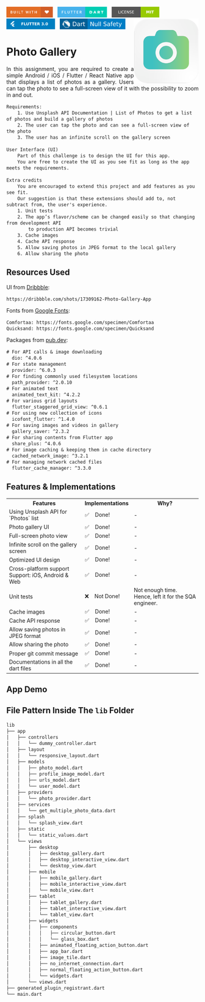 <img src="screenshots/badges/built-with-love.svg" height="28px"/>&nbsp;&nbsp;
<img src="screenshots/badges/flutter-dart.svg" height="28px" />&nbsp;&nbsp;
<a href="https://choosealicense.com/licenses/mit/" target="_blank"><img src="screenshots/badges/license-MIT.svg" height="28px" /></a>&nbsp;&nbsp;
<img src="screenshots/badges/Flutter-3.svg" height="28px" />&nbsp;&nbsp;
<img src="screenshots/badges/dart-null_safety-blue.svg" height="28px"/>
<img align="right" src="screenshots/store_icons/playstore_new.png" height="170"></img>

# Photo Gallery

<p align="justify" > 
In this assignment, you are required to create a simple Android / iOS / Flutter / React Native app that displays a list of photos as a gallery. Users can tap the photo to see a full-screen view of it with the possibility to zoom in and out.
</p>

```
Requirements:
    1. Use Unsplash API Documentation | List of Photos to get a list of photos and build a gallery of photos
    2. The user can tap the photo and can see a full-screen view of the photo
    3. The user has an infinite scroll on the gallery screen

User Interface (UI)
    Part of this challenge is to design the UI for this app.
    You are free to create the UI as you see fit as long as the app meets the requirements.

Extra credits
    You are encouraged to extend this project and add features as you see fit.
    Our suggestion is that these extensions should add to, not subtract from, the user's experience.
    1. Unit tests
    2. The app’s flavor/scheme can be changed easily so that changing from development API
        to production API becomes trivial
    3. Cache images
    4. Cache API response
    5. Allow saving photos in JPEG format to the local gallery
    6. Allow sharing the photo
```

## Resources Used

UI from [Dribbble](https://dribbble.com):

```
https://dribbble.com/shots/17309162-Photo-Gallery-App
```

Fonts from [Google Fonts](https://fonts.google.com):

```
Comfortaa: https://fonts.google.com/specimen/Comfortaa
Quicksand: https://fonts.google.com/specimen/Quicksand
```

Packages from [pub.dev](https://pub.dev/):

```
# For API calls & image downloading
  dio: ^4.0.6
# For state management
  provider: ^6.0.3
# For finding commonly used filesystem locations
  path_provider: ^2.0.10
# For animated text
  animated_text_kit: ^4.2.2
# For various grid layouts
  flutter_staggered_grid_view: ^0.6.1
# For using new collection of icons
  icofont_flutter: ^1.4.0
# For saving images and videos in gallery
  gallery_saver: ^2.3.2
# For sharing contents from Flutter app
  share_plus: ^4.0.6
# For image caching & keeping them in cache directory
  cached_network_image: ^3.2.1
# For managing network cached files
  flutter_cache_manager: ^3.3.0
```

## Features & Implementations
<p align="center">
  <table style="width:100%">
    <tr>
      <th align="center">Features</th>
      <th align="center">Implementations</th>
      <th align="center">Why?</th>
    </tr>
    <tr>
      <td>Using Unsplash API for `Photos` list</td>
      <td>✅ &nbsp;&nbsp; Done!</td>
      <td>-</td>
    </tr>
    <tr>
      <td>Photo gallery UI</td>
      <td>✅ &nbsp;&nbsp; Done!</td>
      <td>-</td>
    </tr>
    <tr>
      <td>Full-screen photo view</td>
      <td>✅ &nbsp;&nbsp; Done!</td>
      <td>-</td>
    </tr>
    <tr>
      <td>Infinite scroll on the gallery screen</td>
      <td>✅ &nbsp;&nbsp; Done!</td>
      <td>-</td>
    </tr>
    <tr>
      <td>Optimized UI design</td>
      <td>✅ &nbsp;&nbsp; Done!</td>
      <td>-</td>
    </tr>
    <tr>
      <td>Cross-platform support<br>Support: iOS, Android & Web</td>
      <td>✅ &nbsp;&nbsp; Done!</td>
      <td>-</td>
    </tr>
    <tr>
      <td>Unit tests</td>
      <td>❌ &nbsp;&nbsp; Not Done!</td>
      <td>Not enough time.<br>Hence, left it for the SQA engineer.</td>
    </tr>
    <tr>
      <td>Cache images</td>
      <td>✅ &nbsp;&nbsp; Done!</td>
      <td>-</td>
    </tr>
    <tr>
      <td>Cache API response</td>
      <td>✅ &nbsp;&nbsp; Done!</td>
      <td>-</td>
    </tr>
    <tr>
      <td>Allow saving photos in JPEG format</td>
      <td>✅ &nbsp;&nbsp; Done!</td>
      <td>-</td>
    </tr>
    <tr>
      <td>Allow sharing the photo</td>
      <td>✅ &nbsp;&nbsp; Done!</td>
      <td>-</td>
    </tr>
    <tr>
      <td>Proper git commit message</td>
      <td>✅ &nbsp;&nbsp; Done!</td>
      <td>-</td>
    </tr>
    <tr>
      <td>Documentations in all the dart files</td>
      <td>✅ &nbsp;&nbsp; Done!</td>
      <td>-</td>
    </tr>
  </table>
</p>


## App Demo


## File Pattern Inside The `lib` Folder

```
lib
├── app
│   ├── controllers
│   │   └── dummy_controller.dart
│   ├── layout
│   │   └── responsive_layout.dart
│   ├── models
│   │   ├── photo_model.dart
│   │   ├── profile_image_model.dart
│   │   ├── urls_model.dart
│   │   └── user_model.dart
│   ├── providers
│   │   └── photo_provider.dart
│   ├── services
│   │   └── get_multiple_photo_data.dart
│   ├── splash
│   │   └── splash_view.dart
│   ├── static
│   │   └── static_values.dart
│   └── views
│       ├── desktop
│       │   ├── desktop_gallery.dart
│       │   ├── desktop_interactive_view.dart
│       │   └── desktop_view.dart
│       ├── mobile
│       │   ├── mobile_gallery.dart
│       │   ├── mobile_interactive_view.dart
│       │   └── mobile_view.dart
│       ├── tablet
│       │   ├── tablet_gallery.dart
│       │   ├── tablet_interactive_view.dart
│       │   └── tablet_view.dart
│       ├── widgets
│       │   ├── components
│       │   │   ├── circular_button.dart
│       │   │   └── glass_box.dart
│       │   ├── animated_floating_action_button.dart
│       │   ├── app_bar.dart
│       │   ├── image_tile.dart
│       │   ├── no_internet_connection.dart
│       │   ├── normal_floating_action_button.dart
│       │   └── widgets.dart
│       └── views.dart
├── generated_plugin_registrant.dart
└── main.dart
```
